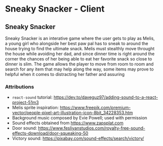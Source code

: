 # Sneaky Snacker - Client

## Sneaky Snacker

Sneaky Snacker is an interative game where the user gets to play as Melis, a young girl who alongside her best paw pal has to sneak to around the house trying to find the ultimate snack. Melis must stealthly move throught the house while avoiding her dad, and since dinner time is right around the corner the chances of her being able to eat her favorite snack so close to dinner is slim. The game allows the player to move from room to room and search for any item that may help along the way, some items may prove to helpful when it comes to distracting her father and assuring  

### Attributions

- `react-sound` tutorial: https://dev.to/daveguz97/adding-sound-to-a-react-project-51m3
- Melis sprite inspiration: https://www.freepik.com/premium-vector/people-pixel-art-illustration-icon-8bit_34228353.htm
- Background music composed by Evie Powell; used with permission
- Sound effects obtained from https://www.zapsplat.com
- Door sound: https://www.fesliyanstudios.com/royalty-free-sound-effects-download/door-squeaking-50
- Victory sound: https://pixabay.com/sound-effects/search/victory/